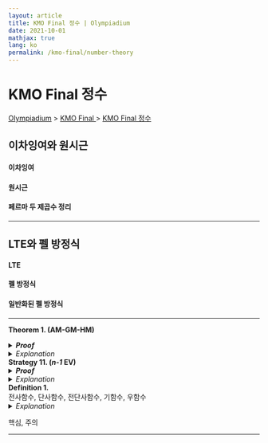 ```yaml
---
layout: article
title: KMO Final 정수 | Olympiadium
date: 2021-10-01
mathjax: true
lang: ko
permalink: /kmo-final/number-theory
---
```

# KMO Final 정수

<a href="{{ site.homeurl }}">Olympiadium</a> > <a href="{{ site.homeurl }}kmo-final">KMO Final </a> > <a href="{{ site.homeurl }}kmo-final/number-theory">KMO Final 정수</a>

## 이차잉여와 원시근
#### 이차잉여

#### 원시근

#### 페르마 두 제곱수 정리

-----
## LTE와 펠 방정식
#### LTE

#### 펠 방정식

#### 일반화된 펠 방정식

-----
<greenboard><b>Theorem 1. (AM-GM-HM)</b><br> </greenboard>
<blueborder><details>
<summary><b><i>Proof</i></b></summary>
증명
</details></blueborder>
<orangeborder><details>
<summary><i>Explanation</i></summary>
추가설명
</details></orangeborder>
<orangeboard><b>Strategy 11. (<i>n-1</i> EV)</b><br> </orangeboard>
<blueborder><details>
<summary><b><i>Proof</i></b></summary>
증명
</details></blueborder>
<orangeborder><details>
<summary><i>Explanation</i></summary>
추가설명
</details></orangeborder>
<yellowboard><b>Definition 1.</b><br> 전사함수, 단사함수, 전단사함수, 기함수, 우함수</yellowboard>
<orangeborder><details>
<summary><i>Explanation</i></summary>
추가설명
</details></orangeborder>

<redborder> 핵심, 주의 </redborder>

-----
